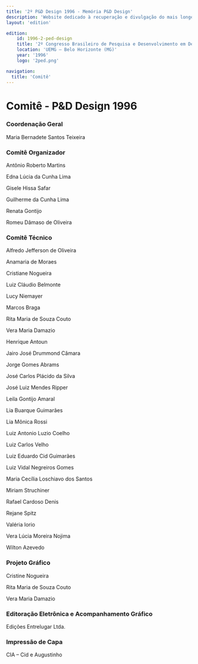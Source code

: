 ```yaml
---
title: '2º P&D Design 1996 - Memória P&D Design'
description: 'Website dedicado à recuperação e divulgação do mais longevo evento científico do campo do design no Brasil.'
layout: 'edition'

edition:
    id: 1996-2-ped-design
    title: '2º Congresso Brasileiro de Pesquisa e Desenvolvimento em Design'
    location: 'UEMG – Belo Horizonte (MG)'
    year: '1996'
    logo: '2ped.png'

navigation:
  title: 'Comitê'
---
```


# Comitê - P&D Design 1996

### Coordenação Geral

Maria Bernadete Santos Teixeira

### Comitê Organizador

Antônio Roberto Martins

Edna Lúcia da Cunha Lima

Gisele Hissa Safar

Guilherme da Cunha Lima

Renata Gontijo

Romeu Dâmaso de Oliveira

### Comitê Técnico

Alfredo Jefferson de Oliveira

Anamaria de Moraes

Cristiane Nogueira

Luiz Cláudio Belmonte

Lucy Niemayer

Marcos Braga 

Rita Maria de Souza Couto

Vera Maria Damazio

Henrique Antoun

Jairo José Drummond Câmara

Jorge Gomes Abrams

José Carlos Plácido da Silva

José Luiz Mendes Ripper

Leila Gontijo Amaral

Lia Buarque Guimarães

Lia Mônica Rossi

Luiz Antonio Luzio Coelho

Luiz Carlos Velho

Luiz Eduardo Cid Guimarães

Luiz Vidal Negreiros Gomes

Maria Cecília Loschiavo dos Santos

Miriam Struchiner

Rafael Cardoso Denis

Rejane Spitz

Valéria Iorio

Vera Lúcia Moreira Nojima

Wilton Azevedo

### Projeto Gráfico

Cristine Nogueira

Rita Maria de Souza Couto

Vera Maria Damazio

### Editoração Eletrônica e Acompanhamento Gráfico

Edições Entrelugar Ltda.

### Impressão de Capa

CIA – Cid e Augustinho

